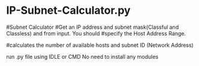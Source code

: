 # IP-Subnet-Calculator.py

#Subnet Calculator
#Get an IP address and subnet mask(Classful and Classless) and from input. You should
#specify the Host Address Range.

#calculates the number of available hosts and subnet ID (Network Address)

run .py file using IDLE or CMD
No need to install any modules
